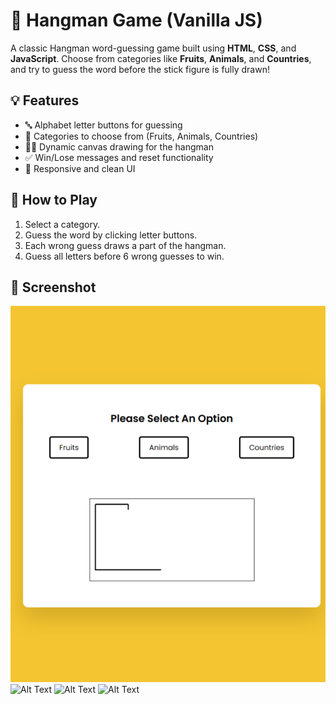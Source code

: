 # 🎯 Hangman Game (Vanilla JS)

A classic Hangman word-guessing game built using **HTML**, **CSS**, and **JavaScript**. Choose from categories like **Fruits**, **Animals**, and **Countries**, and try to guess the word before the stick figure is fully drawn!

## 💡 Features

- 🔤 Alphabet letter buttons for guessing
- 🧠 Categories to choose from (Fruits, Animals, Countries)
- 👨‍🎨 Dynamic canvas drawing for the hangman
- ✅ Win/Lose messages and reset functionality
- 🧼 Responsive and clean UI

## 🧩 How to Play

1. Select a category.
2. Guess the word by clicking letter buttons.
3. Each wrong guess draws a part of the hangman.
4. Guess all letters before 6 wrong guesses to win.

## 📸 Screenshot

![Alt Text](https://raw.githubusercontent.com/KEERTI930/Hangman--game/71bb0f39fed94de2964c646678788ef26a0a1e72/Screenshot%20(215).png)
![Alt Text]()
![Alt Text]()
![Alt Text]()
